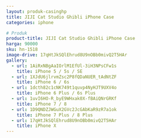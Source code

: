 ```yaml
---
layout: produk-casinghp
title: JIJI Cat Studio Ghibli iPhone Case
categories: iphone

# Produk
product-title: JIJI Cat Studio Ghibli iPhone Case
harga: 90000
sku: hn-1518
image-drive: 17qHtJkSQlEhrud8U9nOBb0mivQ2T5HAr
gallery:
  - url: 1AiRxNBgAaIOrlM1EfUl-3iH3NPsCFw1s
    title: iPhone 5 / 5s / SE
  - url: 1XJdU6jlrvmZsc2P8fQDaNUER_tAdNtZF
    title: iPhone 6 / 6s
  - url: 1dcth82c1cNK749t1quvp4NyHJT9UXV4o
    title: iPhone 6 Plus / 6s Plus
  - url: 1uvI6HO-R_byE9WHxak0X-fBAiQNrGRKf
    title: iPhone 7 / 8
  - url: 1D9QNDZJWGuX2GVc2JcGAbKaR9zR7a1ok
    title: iPhone 7 Plus / 8 Plus
  - url: 17qHtJkSQlEhrud8U9nOBb0mivQ2T5HAr
    title: iPhone X
---
```

